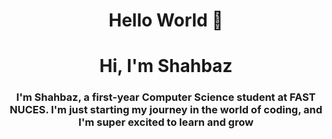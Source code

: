 <h1 align="center">Hello World 👋<h1>
<h1 align="center">Hi, I'm Shahbaz</h1>
<h3 align="center">I'm Shahbaz, a first-year Computer Science student at FAST NUCES. I'm just starting my journey in the world of coding, and I'm super excited to learn and grow </h3>
